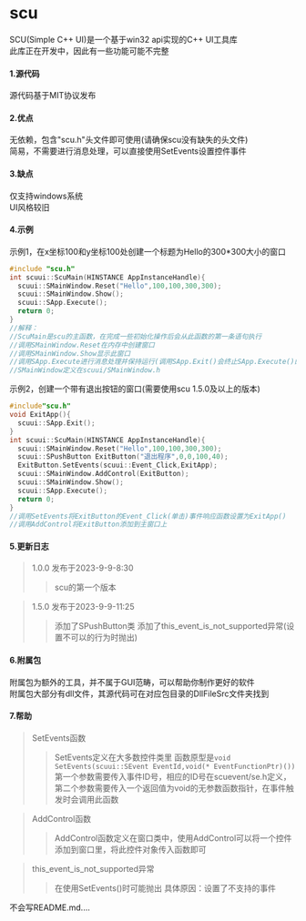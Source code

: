 # scu
SCU(Simple C++ UI)是一个基于win32 api实现的C++ UI工具库  
此库正在开发中，因此有一些功能可能不完整  

#### 1.源代码 ####
源代码基于MIT协议发布  

#### 2.优点 ####
无依赖，包含"scu.h"头文件即可使用(请确保scu没有缺失的头文件)  
简易，不需要进行消息处理，可以直接使用SetEvents设置控件事件  

#### 3.缺点 ####
仅支持windows系统  
UI风格较旧  

#### 4.示例 ####
示例1，在x坐标100和y坐标100处创建一个标题为Hello的300*300大小的窗口  
```c++
#include "scu.h"
int scuui::ScuMain(HINSTANCE AppInstanceHandle){
  scuui::SMainWindow.Reset("Hello",100,100,300,300);
  scuui::SMainWindow.Show();
  scuui::SApp.Execute();
  return 0;
}
//解释：
//ScuMain是scu的主函数，在完成一些初始化操作后会从此函数的第一条语句执行
//调用SMainWindow.Reset在内存中创建窗口
//调用SMainWindow.Show显示此窗口
//调用SApp.Execute进行消息处理并保持运行(调用SApp.Exit()会终止SApp.Execute()的运行)
//SMainWindow定义在scuui/SMainWindow.h
```  
示例2，创建一个带有退出按钮的窗口(需要使用scu 1.5.0及以上的版本)  
```c++
#include"scu.h"
void ExitApp(){
  scuui::SApp.Exit();
}
int scuui::ScuMain(HINSTANCE AppInstanceHandle){
  scuui::SMainWindow.Reset("Hello",100,100,300,300);
  scuui::SPushButton ExitButton("退出程序",0,0,100,40);
  ExitButton.SetEvents(scuui::Event_Click,ExitApp);
  scuui::SMainWindow.AddControl(ExitButton);
  scuui::SMainWindow.Show();
  scuui::SApp.Execute();
  return 0;
}
//调用SetEvents将ExitButton的Event_Click(单击)事件响应函数设置为ExitApp()
//调用AddControl将ExitButton添加到主窗口上
```  
#### 5.更新日志 ####
> 1.0.0 发布于2023-9-9-8:30
 >> scu的第一个版本

> 1.5.0 发布于2023-9-9-11:25
 >> 添加了SPushButton类
 >> 添加了this_event_is_not_supported异常(设置不可以的行为时抛出)

#### 6.附属包 ####
附属包为额外的工具，并不属于GUI范畴，可以帮助你制作更好的软件  
附属包大部分有dll文件，其源代码可在对应包目录的DllFileSrc文件夹找到

#### 7.帮助 ####
> SetEvents函数  
 >> SetEvents定义在大多数控件类里
 >> 函数原型是`void SetEvents(scuui::SEvent EventId,void(* EventFunctionPtr)())`
 >> 第一个参数需要传入事件ID号，相应的ID号在scuevent/se.h定义，第二个参数需要传入一个返回值为void的无参数函数指针，在事件触发时会调用此函数

> AddControl函数
 >> AddControl函数定义在窗口类中，使用AddControl可以将一个控件添加到窗口里，将此控件对象传入函数即可

> this_event_is_not_supported异常  
 >> 在使用SetEvents()时可能抛出
 >> 具体原因：设置了不支持的事件
  
  
不会写README.md....
